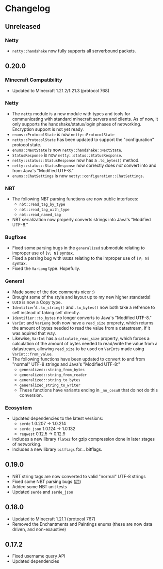 # Changelog

## Unreleased

### Netty

- `netty::handshake` now fully supports all serverbound packets.

## 0.20.0

### Minecraft Compatibility

- Updated to Minecraft 1.21.2/1.21.3 (protocol 768)

### Netty

- The `netty` module is a new module with types and tools for communicating with standard minecraft servers and clients. As of now, it only supports the handshake/status/login phases of networking. Encryption support is not yet ready.
- `enums::ProtocolState` is now `netty::ProtocolState`
- `netty::ProtocolState` has been updated to support the "configuration" protocol state.
- `enums::NextState` is now `netty::handshake::NextState`.
- `StatusResponse` is now `netty::status::StatusResponse`.
- `netty::status::StatusResponse` now has a `.to_bytes()` method.
- `netty::status::StatusResponse` now correctly does *not* convert into and from Java's "Modified UTF-8."
- `enums::ChatSettings` is now `netty::configuration::ChatSettings`.

### NBT

- The following NBT parsing functions are now public interfaces:
  - `nbt::read_tag_by_type`
  - `nbt::read_tag_with_type`
  - `nbt::read_named_tag`
- NBT serialization now properly converts strings into Java's "Modified UTF-8."

### Bugfixes

- Fixed some parsing bugs in the `generalized` submodule relating to improper use of `[V; N]` syntax.
- Fixed a parsing bug with `UUID`s relating to the improper use of `[V; N]` syntax.
- Fixed the `VarLong` type. Hopefully.

### General

- Made some of the doc comments nicer :)
- Brought some of the style and layout up to my new higher standards!
- `UUID` is now a Copy type.
- `Identifier`'s `.to_string()` and `.to_bytes()` now both take a refrence to self instead of taking self directly.
- `Identifier::to_bytes` no longer converts to Java's "Modified UTF-8."
- `VarInt` and `VarLong` both now have a `read_size` proprety, which returns the amount of bytes needed to read the value from a datastream, if it was aquired that way.
- Likewise, `VarInt` has a `calculate_read_size` property, which forces a calculation of the amount of bytes needed to read/write the value from a datastream, allowing `read_size` to be used on `VarInt`s made using `VarInt::from_value`.
- The following functions have been updated to convert to and from "normal" UTF-8 strings and Java's "Modified UTF-8:"
  - `generalized::string_from_bytes`
  - `generalized::string_from_reader`
  - `generalized::string_to_bytes`
  - `generalized_string_to_writer`
  - These functions have variants ending in `_no_cesu8` that do not do this conversion.

### Ecosystem

- Updated dependencies to the latest versions:
  - `serde` 1.0.207 -> 1.0.214
  - `serde_json` 1.0.124 -> 1.0.132
  - `reqwest` 0.12.5 -> 0.12.9
- Includes a new library `flate2` for gzip compression done in later stages of networking.
- Includes a new library `bitflags` for... bitflags.

## 0.19.0

- NBT string tags are now converted to valid "normal" UTF-8 strings
- Fixed some NBT parsing bugs ([#1](https://www.github.com/thisjaiden/golden_apple/issues/1))
- Added some NBT unit tests
- Updated `serde` and `serde_json`

## 0.18.0

- Updated to Minecraft 1.21.1 (protocol 767)
- Removed the Enchantments and Paintings enums (these are now data driven, and non-exaustive)

## 0.17.2

- Fixed username query API
- Updated dependencies
